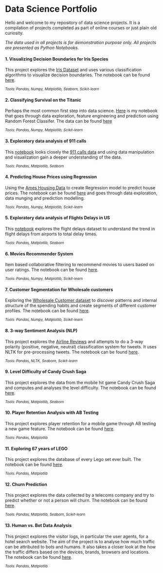 # Data Science Portfolio

Hello and welcome to my repository of data science projects. It is a compilation of projects completed as part of online courses or just plain old curiosity. 

*The data used in all projects is for demonstration purpose only. All projects are presented as Python Notebooks.*

#### **1. Visualizing Decision Boundaries for Iris Species**

This project explores the [Iris Dataset](http://archive.ics.uci.edu/ml/datasets/Iris?ref=datanews.io) and uses various classification algorithms to visualize decision boundaries. The notebook can be found [here](https://github.com/pallavishinde/Portfolio/blob/master/Iris%20Dataset/EDA%2C%20Decision%20Boundaries%20%26%20Prediction%20with%20Iris%20Species%20Dataset.ipynb). 

<sub>*Tools: Pandas, Numpy, Matplotlib, Seaborn, Scikit-learn*</sub>

#### **2. Classifying Survival on the Titanic**

Perhaps the most common first step into data science. [Here](https://github.com/pallavishinde/Portfolio/blob/master/Titanic%20Dataset/EDA%20%26%20Prediction%20-%20Titanic%20(score-0.80861)-%20FINAL%20EDIT.ipynb) is my notebook that goes through data exploration, feature engineering and prediction using Random Forest Classifer. The data can be found [here](https://www.kaggle.com/c/titanic/data)

<sub>*Tools: Pandas, Numpy, Matplotlib, Scikit-learn*</sub>

#### **3. Exploratory data analysis of 911 calls**

This [notebook](https://github.com/pallavishinde/Portfolio/blob/master/911%20Emergency%20Calls/911%20Calls%20Data%20Capstone%20Project%20.ipynb) looks closely the [911 calls data](https://www.kaggle.com/mchirico/montcoalert/data) and using data manipulation and visualization gain a deeper understanding of the data. 

<sub>*Tools: Pandas, Matplotlib, Seaborn*</sub>

#### **4. Predicting House Prices using Regression**

Using the [Ames Housing Data](https://www.kaggle.com/c/house-prices-advanced-regression-techniques/data) to create Regression model to predict house prices. The notebook can be found [here](https://github.com/pallavishinde/Portfolio/blob/master/Boston%20Housing%20Dataset/Boston%20Housing%20Price%20Prediction%20(Stacked%20Regression).ipynb) and goes through data exploration, data munging and prediction modelling. 

<sub>*Tools: Pandas, Numpy, Matplotlib, Scikit-learn*</sub>

#### **5. Exploratory data analysis of Flights Delays in US**

This [notebook](https://github.com/pallavishinde/Portfolio/blob/master/Flights%20Delay%20Dataset/EDA%20%26%20Visualization%20-%20Flights%20Delay%20Dataset.ipynb) explores the flight delays dataset to understand the trend in flight delays from airports to total delay times. 

<sub>*Tools: Pandas, Matplotlib, Seaborn*</sub>

#### **6. Movies Recommender System**

Item based collaborative filtering to recommend movies to users based on user ratings. The notebook can be found [here](https://github.com/pallavishinde/Portfolio/blob/master/Movie%20Recommender/Movie%20Recommender%20System%20-%20Movie%20Lens%20Data.ipynb).

<sub>*Tools: Pandas, Numpy, Matplotlib, Scikit-learn*</sub>

#### **7. Customer Segmentation for Wholesale customers**

Exploring the [Wholesale Customer dataset](https://archive.ics.uci.edu/ml/datasets/Wholesale+customers) to discover patterns and internal structure of the spending habits and create segments of different customer profiles. The notebook can be found [here](https://github.com/pallavishinde/Portfolio/blob/master/Wholesale%20Customers%20Segmentation/Customer%20Segmentation%20-%20Wholesale%20Customers.ipynb).

<sub>*Tools: Pandas, Numpy, Matplotlib, Scikit-learn*</sub>

#### **8. 3-way Sentiment Analysis (NLP)**

This project explores the [Airline Reviews](https://www.kaggle.com/crowdflower/twitter-airline-sentiment/data) and attempts to do a 3-way polarity (positive, negative, neutral) classification system for tweets. It uses NLTK for pre-processing tweets. The notebook can be found [here](https://github.com/pallavishinde/Portfolio/blob/master/Airline%20Reviews%20-%20Sentiment%20Analysis/Airline%20Reviews%20-%20Sentiment%20Analysis.ipynb). 

<sub>*Tools: Pandas, NLTK, Seaborn, Scikit-learn*</sub>

#### **9. Level Difficulty of Candy Crush Saga**

This project explores the data from the mobile hit game Candy Crush Saga and computes and analyses the level difficulty. The notebook can be found [here](https://github.com/pallavishinde/Portfolio/blob/master/Level%20difficulty%20in%20Candy%20Crush%20Saga/Level%20Difficulty%20in%20Candy%20Crush%20Saga.ipynb). 

<sub>*Tools: Pandas, Matplotlib, Seaborn*</sub>

#### **10. Player Retention Analysis with AB Testing**

This project explores player retention for a mobile game through AB testing a new game feature. The notebook can be found [here](https://github.com/pallavishinde/Portfolio/blob/master/Mobile%20Games%20Ab-testing%20with%20Cookie%20Cats/Analysing%20Player%20Retention%20with%20AB%20Testing%20.ipynb). 

<sub>*Tools: Pandas, Matplotlib*</sub>

#### **11. Exploring 67 years of LEGO**

This project explores the database of every Lego set ever built. The notebook can be found [here](https://github.com/pallavishinde/Portfolio/blob/master/Exploring%2067%20years%20of%20LEGO/Exploring%2067%20years%20of%20Lego.ipynb). 

<sub>*Tools: Pandas, Matplotlib*</sub>

#### **12. Churn Prediction**

This project explores the data collected by a telecoms company and try to predict whether or not a person will churn. The notebook can be found [here](https://github.com/pallavishinde/Portfolio/blob/master/Churn%20Prediction/Churn%20Prediction%20(Telecoms).ipynb). 

<sub>*Tools: Pandas, Matplotlib, Seaborn, Scikit-learn*</sub>

#### **13. Human vs. Bot Data Analysis**

This project explores the visitor logs, in particular the user agents, for a hotel search website. The aim of the project is to analyse how much traffic can be attributed to bots and humans. It also takes a closer look at the how the traffic differs based on the devices, brands, browsers and locations. The notebook can be found [here](https://github.com/pallavishinde/Portfolio/blob/master/Bot%20vs.%20%20Human%20Data%20Analysis/Human%20and%20Bot%20Data.ipynb). 

<sub>*Tools: Pandas, Matplotlib*</sub>

